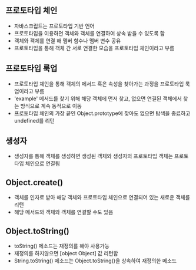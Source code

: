 ## 프로토타입 체인

- 자바스크립트는 프로토타입 기반 언어
- 프로토타입을 이용하면 객체와 객체를 연결하여 상속 받을 수 있도록 함
- 객체와 객체를 연결 해 멤버 함수나 멤버 변수 공유
- 프로토타입을 통해 객체 간 서로 연결한 모습을 프로토타입 체인이라고 부름

## 프로토타입 룩업

- 프로토타입 체인을 통해 객체의 메서드 혹은 속성을 찾아가는 과정을 프로토타입 룩업이라고 부름
- 'example' 메서드를 찾기 위해 해당 객체에 먼저 찾고, 없으면 연결된 객체에서 찾는 방식으로 계속 동적으로 이동
- 프로토타입 체인의 가장 끝인 Object.prototype에 찾아도 없으면 탐색을 종료하고 undefined를 리턴

## 생성자

- 생성자를 통해 객체를 생성하면 생성된 객체와 생성자의 프로토타입 객체는 프로토타입 체인으로 연결됨

## Object.create()

- 객체를 인자로 받아 해당 객체와 프로토타입 체인으로 연결되어 있는 새로운 객체를 리턴
- 해당 메서드와 객체와 객체를 연결할 수도 있음

## Object.toString()

- toString() 메소드는 재정의를 해야 사용가능
- 재정의를 하지않으면 [object Object] 값 리턴함
- String.toString() 메소드는 Object.toString()을 상속하여 재정의한 메소드
